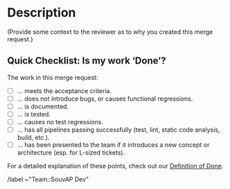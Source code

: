 # Description

(Provide some context to the reviewer as to why you created this merge request.)

## Quick Checklist: Is my work ‘Done’?

The work in this merge request:

- [ ] … meets the acceptance criteria.
- [ ] … does not introduce bugs, or causes functional regressions.
- [ ] … is documented.
- [ ] … is tested.
- [ ] … causes no test regressions.
- [ ] … has all pipelines passing successfully (test, lint, static code analysis, build, etc.).
- [ ] … has been presented to the team if it introduces a new concept or architecture (esp. for L-sized tickets).

For a detailed explanation of these points, check out our [Definition of Done](https://git.knut.univention.de/univention/customers/dataport/team-souvap/-/blob/master/docs/agreements/definition-of-done.md).


/label ~"Team::SouvAP Dev"
